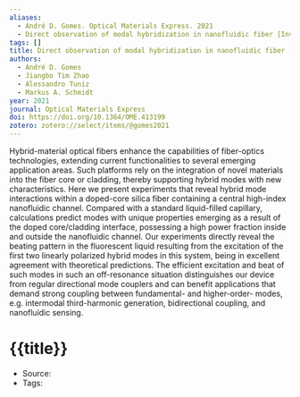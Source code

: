 ```yaml
---
aliases:
  - André D. Gomes. Optical Materials Express. 2021
  - Direct observation of modal hybridization in nanofluidic fiber [Invited]
tags: []
title: Direct observation of modal hybridization in nanofluidic fiber [Invited]
authors:
  - André D. Gomes
  - Jiangbo Tim Zhao
  - Alessandro Tuniz
  - Markus A. Schmidt
year: 2021
journal: Optical Materials Express
doi: https://doi.org/10.1364/OME.413199
zotero: zotero://select/items/@gomes2021
---
```

<!-- START_ABSTRACT -->
Hybrid-material optical fibers enhance the capabilities of fiber-optics technologies, extending current functionalities to several emerging application areas. Such platforms rely on the integration of novel materials into the fiber core or cladding, thereby supporting hybrid modes with new characteristics. Here we present experiments that reveal hybrid mode interactions within a doped-core silica fiber containing a central high-index nanofluidic channel. Compared with a standard liquid-filled capillary, calculations predict modes with unique properties emerging as a result of the doped core/cladding interface, possessing a high power fraction inside and outside the nanofluidic channel. Our experiments directly reveal the beating pattern in the fluorescent liquid resulting from the excitation of the first two linearly polarized hybrid modes in this system, being in excellent agreement with theoretical predictions. The efficient excitation and beat of such modes in such an off-resonance situation distinguishes our device from regular directional mode couplers and can benefit applications that demand strong coupling between fundamental- and higher-order- modes, e.g. intermodal third-harmonic generation, bidirectional coupling, and nanofluidic sensing.
<!-- END_ABSTRACT -->

<!-- START_TEMPLATE -->
# {{title}}

- Source:
- Tags: 
<!-- END_TEMPLATE -->